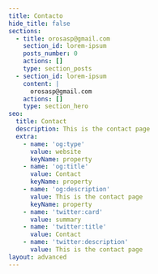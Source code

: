 ```yaml
---
title: Contacto
hide_title: false
sections:
  - title: orosasp@gmail.com
    section_id: lorem-ipsum
    posts_number: 0
    actions: []
    type: section_posts
  - section_id: lorem-ipsum
    content: |
      orosasp@gmail.com
    actions: []
    type: section_hero
seo:
  title: Contact
  description: This is the contact page
  extra:
    - name: 'og:type'
      value: website
      keyName: property
    - name: 'og:title'
      value: Contact
      keyName: property
    - name: 'og:description'
      value: This is the contact page
      keyName: property
    - name: 'twitter:card'
      value: summary
    - name: 'twitter:title'
      value: Contact
    - name: 'twitter:description'
      value: This is the contact page
layout: advanced
---
```

